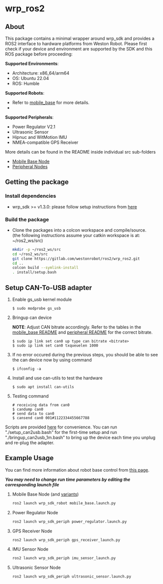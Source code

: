 # wrp_ros2

## About

This package contains a minimal wrapper around wrp_sdk and provides a ROS2 interface to hardware platforms from Weston Robot. Please first check if your device and environment are supported by the SDK and this ROS package before proceeding:

**Supported Environments**:

* Architecture: x86_64/arm64
* OS: Ubuntu 22.04
* ROS: Humble
  
**Supported Robots**:

* Refer to [mobile_base](./wrp_sdk_robot/README.md) for more details.
* 
**Supported Peripherals**:

* Power Regulator V2.1
* Ultrasonic Sensor
* Hipnuc and WitMotion IMU
* NMEA-compatible GPS Receiver

More details can be found in the README inside individual src sub-folders

  * [Mobile Base Node](./wrp_sdk_robot/README.md)
  * [Peripheral Nodes](./wrp_sdk_periph/README.md)

## Getting the package

### Install dependencies

* wrp_sdk >= v1.3.0: please follow setup instructions from [here](https://github.com/westonrobot/wrp_sdk/)

### Build the package

* Clone the packages into a colcon workspace and compile/source.  
(the following instructions assume your catkin workspace is at: ~/ros2_ws/src)

    ```bash
    mkdir -p ~/ros2_ws/src
    cd ~/ros2_ws/src
    git clone https://gitlab.com/westonrobot/ros2/wrp_ros2.git
    cd ..
    colcon build --symlink-install
    . install/setup.bash
    ```

## Setup CAN-To-USB adapter
 
1. Enable gs_usb kernel module
    ```
    $ sudo modprobe gs_usb
    ```
2. Bringup can device

    **NOTE**: Adjust CAN bitrate accordingly. Refer to the tables in the [mobile_base README](./wrp_sdk_robot/README.md) and [peripheral README](./wrp_sdk_periph/README.md) for the correct bitrate.
   ```
   $ sudo ip link set can0 up type can bitrate <bitrate>
   $ sudo ip link set can0 txqueuelen 1000
   ```
3. If no error occured during the previous steps, you should be able to see the can device now by using command
   ```
   $ ifconfig -a
   ```
4. Install and use can-utils to test the hardware
    ```
    $ sudo apt install can-utils
    ```
5. Testing command
    ```
    # receiving data from can0
    $ candump can0
    # send data to can0
    $ cansend can0 001#1122334455667788
    ```

Scripts are provided [here](./scripts) for convenience. You can run "./setup_can2usb.bash" for the first-time setup and run "./bringup_can2usb_1m.bash" to bring up the device each time you unplug and re-plug the adapter.

## Example Usage

You can find more information about robot base control from [this page](https://docs.westonrobot.net/getting_started/basics/robot_base_control.html).

**_You may need to change run time parameters by editing the corresponding launch file_**

1. Mobile Base Node (and [variants](./wrp_sdk_robot/launch/mobile_base))

    ```bash
    ros2 launch wrp_sdk_robot mobile_base.launch.py
    ```

2. Power Regulator Node

    ```bash
    ros2 launch wrp_sdk_periph power_regulator.launch.py
    ```

3. GPS Receiver Node

    ```bash
    ros2 launch wrp_sdk_periph gps_receiver_launch.py 
    ```

4. IMU Sensor Node

    ```bash
    ros2 launch wrp_sdk_periph imu_sensor_launch.py 
    ```

5. Ultrasonic Sensor Node

    ```bash
    ros2 launch wrp_sdk_periph ultrasonic_sensor.launch.py
    ```